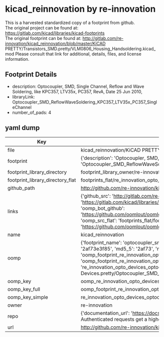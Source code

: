 # kicad_reinnovation by re-innovation  
This is a harvested standardized copy of a footprint from github.  
The original project can be found at:  
https://gitlab.com/kicad/libraries/kicad-footprints  
The original footprint can be found at:
http://gitlab.com/re-innovation/kicad_reinnovation/blob/master/KiCAD PRETTY/Transistors_SMD.pretty/VLM0806_Housing_Handsoldering.kicad_mod
Please consult that link for additional, details, files, and license information.  
## Footprint Details
* description: Optocoupler, SMD,  Single Channel, Reflow and Wave Soldering, like KPC357, LTV35x, PC357, RevA, Date 25 Jun 2010,  
* libraryLink: Optocoupler_SMD_ReflowWaveSoldering_KPC357_LTV35x_PC357_SingleChannel  
* number_of_pads: 4  
## yaml dump  
| Key | Value |  
| --- | --- |  
| file | kicad_reinnovation/KiCAD PRETTY/Opto-Devices.pretty/Optocoupler_SMD_ReflowWaveSoldering_KPC357_LTV35x_PC357_SingleChannel.kicad_mod |  
| footprint | {'description': 'Optocoupler, SMD,  Single Channel, Reflow and Wave Soldering, like KPC357, LTV35x, PC357, RevA, Date 25 Jun 2010,', 'libraryLink': 'Optocoupler_SMD_ReflowWaveSoldering_KPC357_LTV35x_PC357_SingleChannel', 'number_of_pads': 4} |  
| footprint_library_directory | footprint_library_owner/re-innovation_kicad_reinnovation |  
| footprint_library_directory_flat | footprints_flat/re_innovation_opto_devices_optocoupler_smd_reflowwavesoldering_kpc357_ltv35x_pc357_singlechannel/working |  
| github_path | http://github.com/re-innovation/kicad_reinnovation/blob/master/KiCAD PRETTY/Opto-Devices.pretty/Optocoupler_SMD_ReflowWaveSoldering_KPC357_LTV35x_PC357_SingleChannel.kicad_mod |  
| links | {'github_src': 'http://gitlab.com/re-innovation/kicad_reinnovation/blob/master/KiCAD PRETTY/Transistors_SMD.pretty/VLM0806_Housing_Handsoldering.kicad_mod', 'github_src_repo': 'https://gitlab.com/kicad/libraries/kicad-footprints', 'oomp_bot': 'footprints/re_innovation_opto_devices_optocoupler_smd_reflowwavesoldering_kpc357_ltv35x_pc357_singlechannel/working', 'oomp_bot_github': 'https://github.com/oomlout/oomlout_oomp_footprint_bot/tree/main/footprints/re_innovation_opto_devices_optocoupler_smd_reflowwavesoldering_kpc357_ltv35x_pc357_singlechannel/working', 'oomp_src_flat': 'footprints_flat/footprints_flat/re_innovation_opto_devices_optocoupler_smd_reflowwavesoldering_kpc357_ltv35x_pc357_singlechannel/working', 'oomp_src_flat_github': 'https://github.com/oomlout/oomlout_oomp_footprint_src/tree/main/footprints_flat/re_innovation_opto_devices_optocoupler_smd_reflowwavesoldering_kpc357_ltv35x_pc357_singlechannel/working'} |  
| name | kicad_reinnovation |  
| oomp | {'footprint_name': 'optocoupler_smd_reflowwavesoldering_kpc357_ltv35x_pc357_singlechannel', 'library_name': 'opto_devices', 'md5': '2af73e3f85fc7161aa4e23aa57bda12e', 'md5_10': '2af73e3f85', 'md5_5': '2af73', 'md5_6': '2af73e', 'oomp_key': 'oomp_re_innovation_opto_devices_optocoupler_smd_reflowwavesoldering_kpc357_ltv35x_pc357_singlechannel', 'oomp_key_extra': 'oomp_footprint_re_innovation_opto_devices_optocoupler_smd_reflowwavesoldering_kpc357_ltv35x_pc357_singlechannel', 'oomp_key_full': 'oomp_footprint_re_innovation_opto_devices_optocoupler_smd_reflowwavesoldering_kpc357_ltv35x_pc357_singlechannel_2af73e', 'oomp_key_simple': 're_innovation_opto_devices_optocoupler_smd_reflowwavesoldering_kpc357_ltv35x_pc357_singlechannel', 'original_filename': 'kicad_reinnovation/KiCAD PRETTY/Opto-Devices.pretty/Optocoupler_SMD_ReflowWaveSoldering_KPC357_LTV35x_PC357_SingleChannel.kicad_mod', 'owner_name': 're_innovation'} |  
| oomp_key | oomp_re_innovation_opto_devices_optocoupler_smd_reflowwavesoldering_kpc357_ltv35x_pc357_singlechannel |  
| oomp_key_full | oomp_footprint_re_innovation_opto_devices_optocoupler_smd_reflowwavesoldering_kpc357_ltv35x_pc357_singlechannel |  
| oomp_key_simple | re_innovation_opto_devices_optocoupler_smd_reflowwavesoldering_kpc357_ltv35x_pc357_singlechannel |  
| owner | re-innovation |  
| repo | {'documentation_url': 'https://docs.github.com/rest/overview/resources-in-the-rest-api#rate-limiting', 'message': "API rate limit exceeded for 84.66.173.59. (But here's the good news: Authenticated requests get a higher rate limit. Check out the documentation for more details.)"} |  
| url | http://github.com/re-innovation/kicad_reinnovation |  

